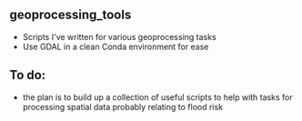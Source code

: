 ## geoprocessing_tools
- Scripts I've written for various geoprocessing tasks
- Use GDAL in a clean Conda environment for ease

## To do:
- the plan is to build up a collection of useful scripts to help with tasks for processing spatial data probably relating to flood risk
